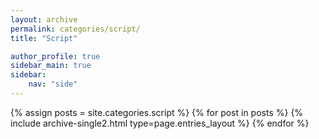 ```yaml
---
layout: archive
permalink: categories/script/
title: "Script"

author_profile: true
sidebar_main: true
sidebar:
    nav: "side"
---
```


{% assign posts = site.categories.script %}
{% for post in posts %} {% include archive-single2.html type=page.entries_layout %} {% endfor %}
